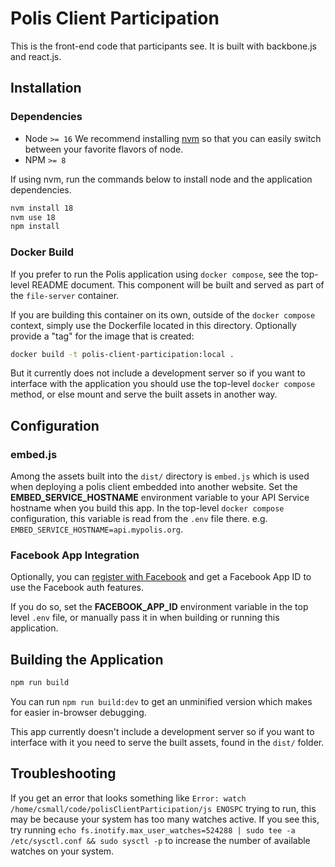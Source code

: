 # Polis Client Participation

This is the front-end code that participants see. It is built with backbone.js and react.js.

## Installation

### Dependencies

* Node `>= 16`
We recommend installing [nvm](https://github.com/creationix/nvm) so that you can easily switch between your favorite
flavors of node.
* NPM `>= 8`

If using nvm, run the commands below to install node and the application dependencies.

```sh
nvm install 18
nvm use 18
npm install
```

### Docker Build

If you prefer to run the Polis application using `docker compose`, see the top-level README document. This component
will be built and served as part of the `file-server` container.

If you are building this container on its own, outside of the `docker compose` context, simply use the Dockerfile
located in this directory. Optionally provide a "tag" for the image that is created:

```sh
docker build -t polis-client-participation:local .
```

But it currently does not include a development server so if you want to interface with the
application you should use the top-level `docker compose` method, or else mount and serve the built
assets in another way.

## Configuration

### embed.js

Among the assets built into the `dist/` directory is `embed.js` which is used when deploying a polis client
embedded into another website. Set the **EMBED_SERVICE_HOSTNAME** environment variable to your API Service hostname
when you build this app. In the top-level `docker compose` configuration, this variable is read from the `.env` file
there. e.g. `EMBED_SERVICE_HOSTNAME=api.mypolis.org`.

### Facebook App Integration

Optionally, you can [register with Facebook](https://developers.facebook.com/docs/development) and get a Facebook App ID
to use the Facebook auth features.

If you do so, set the **FACEBOOK_APP_ID** environment variable in the top level `.env` file, or manually pass it in
when building or running this application.

## Building the Application

```sh
npm run build
```

You can run `npm run build:dev` to get an unminified version which makes for easier in-browser debugging.

This app currently doesn't include a development server so if you want to interface with it you need to serve the built
assets, found in the `dist/` folder.

## Troubleshooting

If you get an error that looks something like `Error: watch /home/csmall/code/polisClientParticipation/js ENOSPC` trying to run, this may be because your system has too many watches active. If you see this, try running `echo fs.inotify.max_user_watches=524288 | sudo tee -a /etc/sysctl.conf && sudo sysctl -p` to increase the number of available watches on your system.
